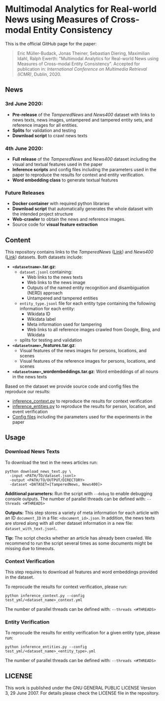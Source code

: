 # Multimodal Analytics for Real-world News using Measures of Cross-modal Entity Consistency
This is the official GitHub page for the paper:

> Eric Müller-Budack, Jonas Theiner, Sebastian Diering, Maximilian Idahl, Ralph Ewerth:
"Multimodal Analytics for Real-world News using Measures of Cross-modal Entity Consistency".
Accepted for publication in: *International Conference on Multimedia Retrieval (ICMR)*, Dublin, 2020.

## News

### 3rd June 2020: 

- **Pre-release** of the *TamperedNews* and *News400* dataset with links to news texts, news images, untampered and 
tampered entity sets, and reference images for all entities. 
- **Splits** for validation and testing
- **Download script** to crawl news texts

### 4th June 2020:
- **Full release** of the *TamperedNews* and *News400* dataset including the visual and textual features used in the 
paper
- **Inference scripts** and config files including the parameters used in the paper to reproduce the results for context 
and entity verification. 
- **Word embedding class** to generate textual features

### Future Releases
- **Docker container** with required python libraries
- **Download script** that automatically generates the whole dataset with the intended project structure
- **Web-crawler** to obtain the news and reference images. 
- Source code for **visual feature extraction**

## Content

This repository contains links to the *TamperedNews* ([Link](https://doi.org/10.25835/0002244)) and 
*News400* ([Link](https://doi.org/10.25835/0084897)) datasets. Both datasets include:

- **```<datasetname>```.tar.gz**:
    - ```dataset.jsonl``` containing:
        - Web links to the news texts
        - Web links to the news image
        - Outputs of the named entity recognition and disambiguation (NERD) approach
        - Untampered and tampered entities
    - ```entity_type.jsonl``` file for each entity type containing the following information for each entity:
        - Wikidata ID
        - Wikidata label
        - Meta information used for tampering
        - Web links to all reference images crawled from Google, Bing, and Wikidata
    - splits for testing and validation
- **```<datasetname>```_features.tar.gz**:
    - Visual features of the news images for persons, locations, and scenes
    - Visual features of the reference images for persons, locations, and scenes
- **```<datasetname>```_wordembeddings.tar.gz**: Word embeddings of all nouns in the news texts

Based on the dataset we provide source code and config files the reproduce our results:

- [inference_context.py](https://github.com/TIBHannover/cross-modal_entity_consistency/blob/master/inference_context.py)
  to reproduce the results for context verification
- [inference_entities.py](https://github.com/TIBHannover/cross-modal_entity_consistency/blob/master/inference_entities.py)
  to reproduce the results for person, location, and event verification
- [Config files](https://github.com/TIBHannover/cross-modal_entity_consistency/blob/master/test_yml) including the
  parameters used for the experiments in the paper

## Usage

### Download News Texts

To download the text in the news articles run: 

```shell script
python download_news_text.py \
  -input <PATH/TO/dataset.jsonl> 
  -output <PATH/TO/OUTPUT/DIRECTORY> 
  -dataset <DATASET=[TamperedNews, News400]>
``` 

**Additional parameters:** Run the script with ```--debug``` to enable debugging console outputs.
The number of parallel threads can be defined with: ```--threads <#THREADS>```

**Outputs:** This step stores a variety of meta information for each article with an ID ```document_ID``` in a file: 
```<document_id>.json```. In addition, the news texts are stored along with all other dataset information in a new 
file: ```dataset_with_text.jsonl```.

**Tip:** The script checks whether an article has already been crawled. We recommend to run the script several times 
as some documents might be missing due to timeouts.

### Context Verification

This step requires to download all features and word embeddings provided in the dataset.

To reprocude the results for context verification, please run:
```shell script
python inference_context.py --config test_yml/<dataset_name>_context.yml
```
The number of parallel threads can be defined with: ```--threads <#THREADS>```

### Entity Verification

To reprocude the results for entity verification for a given entity type, please run:
```shell script
python inference_entities.py --config test_yml/<dataset_name>_<entity_type>.yml
```
The number of parallel threads can be defined with: ```--threads <#THREADS>```


## LICENSE

This work is published under the GNU GENERAL PUBLIC LICENSE Version 3, 29 June 2007. For details please check the
LICENSE file in the repository.